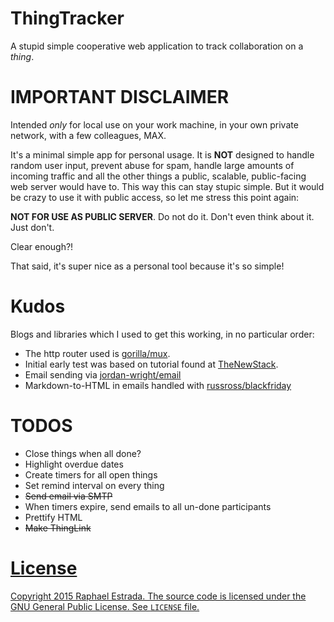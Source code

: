 # ThingTracker
A stupid simple cooperative web application to track collaboration on a *thing*.

# IMPORTANT DISCLAIMER
Intended *only* for local use on your work machine, in your own private network, with a few colleagues, MAX.

It's a minimal simple app for personal usage. It is **NOT** designed to handle random user input, prevent abuse for spam, handle large amounts of incoming traffic and all the other things a public, scalable, public-facing web server would have to. This way this can stay stupic simple. But it would be crazy to use it with public access, so let me stress this point again:

**NOT FOR USE AS PUBLIC SERVER**. Do not do it. Don't even think about it. Just don't.

Clear enough?!

That said, it's super nice as a personal tool because it's so simple!

# Kudos
Blogs and libraries which I used to get this working, in no particular order:

* The http router used is [gorilla/mux](https://github.com/gorilla/mux).
* Initial early test was based on tutorial found at [TheNewStack](http://thenewstack.io/make-a-restful-json-api-go/).
* Email sending via [jordan-wright/email](https://github.com/jordan-wright/email)
* Markdown-to-HTML in emails handled with [russross/blackfriday](https://github.com/russross/blackfriday)

# TODOS
* Close things when all done?
* Highlight overdue dates
* Create timers for all open things
* Set remind interval on every thing
* ~~Send email via SMTP~~
* When timers expire, send emails to all un-done participants
* Prettify HTML
* ~~Make ThingLink <a href>~~

# License
Copyright 2015 Raphael Estrada.
The source code is licensed under the GNU General Public License. See `LICENSE` file.
